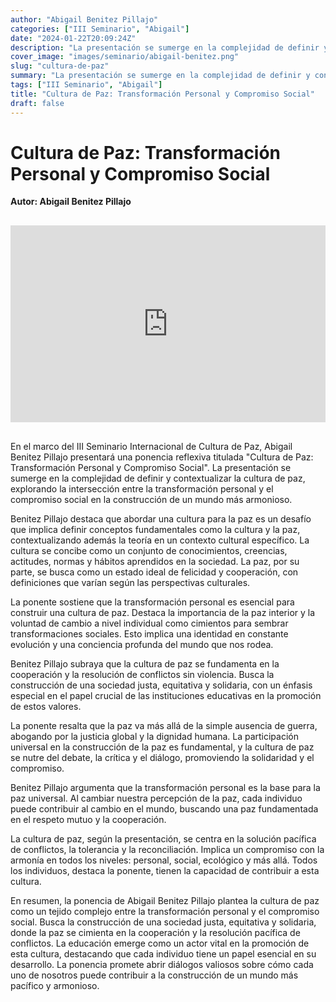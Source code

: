 ```yaml
---
author: "Abigail Benitez Pillajo"
categories: ["III Seminario", "Abigail"]
date: "2024-01-22T20:09:24Z"
description: "La presentación se sumerge en la complejidad de definir y contextualizar la cultura de paz, explorando la intersección entre la transformación personal y el compromiso social en la construcción de un mundo más armonioso."
cover_image: "images/seminario/abigail-benitez.png"
slug: "cultura-de-paz"
summary: "La presentación se sumerge en la complejidad de definir y contextualizar la cultura de paz, explorando la intersección entre la transformación personal y el compromiso social en la construcción de un mundo más armonioso."
tags: ["III Seminario", "Abigail"]
title: "Cultura de Paz: Transformación Personal y Compromiso Social"
draft: false
---
```


# Cultura de Paz: Transformación Personal y Compromiso Social

<div style="display: flex; justify-content: flex-start; font-weight: bold; margin-bottom: 30px;"> 
Autor: Abigail Benitez Pillajo
</div>

<div style="display: flex; justify-content: center; margin-bottom: 30px;">
<iframe width="560" height="315" src="https://www.youtube.com/embed/p2JSbQZNCBQ?si=kbL-x2_Rf-scW50h" title="YouTube video player" frameborder="0" allow="accelerometer; autoplay; clipboard-write; encrypted-media; gyroscope; picture-in-picture; web-share" allowfullscreen></iframe>
</div>

En el marco del III Seminario Internacional de Cultura de Paz, Abigail Benitez Pillajo presentará una ponencia reflexiva titulada "Cultura de Paz: Transformación Personal y Compromiso Social". La presentación se sumerge en la complejidad de definir y contextualizar la cultura de paz, explorando la intersección entre la transformación personal y el compromiso social en la construcción de un mundo más armonioso.

Benitez Pillajo destaca que abordar una cultura para la paz es un desafío que implica definir conceptos fundamentales como la cultura y la paz, contextualizando además la teoría en un contexto cultural específico. La cultura se concibe como un conjunto de conocimientos, creencias, actitudes, normas y hábitos aprendidos en la sociedad. La paz, por su parte, se busca como un estado ideal de felicidad y cooperación, con definiciones que varían según las perspectivas culturales.

La ponente sostiene que la transformación personal es esencial para construir una cultura de paz. Destaca la importancia de la paz interior y la voluntad de cambio a nivel individual como cimientos para sembrar transformaciones sociales. Esto implica una identidad en constante evolución y una conciencia profunda del mundo que nos rodea.

Benitez Pillajo subraya que la cultura de paz se fundamenta en la cooperación y la resolución de conflictos sin violencia. Busca la construcción de una sociedad justa, equitativa y solidaria, con un énfasis especial en el papel crucial de las instituciones educativas en la promoción de estos valores.

La ponente resalta que la paz va más allá de la simple ausencia de guerra, abogando por la justicia global y la dignidad humana. La participación universal en la construcción de la paz es fundamental, y la cultura de paz se nutre del debate, la crítica y el diálogo, promoviendo la solidaridad y el compromiso.

Benitez Pillajo argumenta que la transformación personal es la base para la paz universal. Al cambiar nuestra percepción de la paz, cada individuo puede contribuir al cambio en el mundo, buscando una paz fundamentada en el respeto mutuo y la cooperación.

La cultura de paz, según la presentación, se centra en la solución pacífica de conflictos, la tolerancia y la reconciliación. Implica un compromiso con la armonía en todos los niveles: personal, social, ecológico y más allá. Todos los individuos, destaca la ponente, tienen la capacidad de contribuir a esta cultura.

En resumen, la ponencia de Abigail Benitez Pillajo plantea la cultura de paz como un tejido complejo entre la transformación personal y el compromiso social. Busca la construcción de una sociedad justa, equitativa y solidaria, donde la paz se cimienta en la cooperación y la resolución pacífica de conflictos. La educación emerge como un actor vital en la promoción de esta cultura, destacando que cada individuo tiene un papel esencial en su desarrollo. La ponencia promete abrir diálogos valiosos sobre cómo cada uno de nosotros puede contribuir a la construcción de un mundo más pacífico y armonioso.
